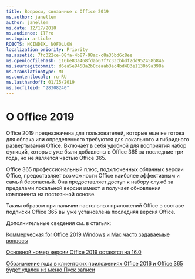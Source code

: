 ```yaml
---
title: Вопросы, связанные с Office 2019
ms.author: janellem
author: janellem
ms.date: 12/17/2018
ms.audience: ITPro
ms.topic: article
ROBOTS: NOINDEX, NOFOLLOW
localization_priority: Priority
ms.assetid: 7fc322ce-08fa-4b87-98ac-c8a35bd6c8ee
ms.openlocfilehash: 116be83a468fdab67f7c33cbbdf2dd952458b84a
ms.sourcegitcommit: d6ea5e9458a2b8ceaab3ac4bd483e1130b9a398a
ms.translationtype: MT
ms.contentlocale: ru-RU
ms.lasthandoff: 01/15/2019
ms.locfileid: "28308240"
---
```

# <a name="about-office-2019"></a>О Office 2019

Office 2019 предназначена для пользователей, которые еще не готова для облака или определенного требуются для локального и гибридного развертывания Office. Включает в себя удобной для восприятия набор функций, которые уже были добавлены в Office 365 за последние три года, но не является частью Office 365.
  
Office 365 профессиональный плюс, подключенных облачных версии Office, предоставляет возможности Office наиболее эффективным и самый безопасный. Она предоставляет доступ к набору служб за пределами локальной версии имеют и получает обновления компонента на постоянной основе.
  
Таким образом при наличии настольных приложений Office в составе подписки Office 365 вы уже установлена последняя версия Office.
  
Дополнительные сведения см. в статьях:
  
[Коммерческая for Office 2019 Windows и Mac часто задаваемые вопросы](https://support.microsoft.com/help/4133312)
  
[Основной номер версии Office 2019 остаются на 16.0](https://docs.microsoft.com/deployoffice/office2019/overview)
  
[Обозначение года в клиентских приложениях Office 2016 и Office 365 будет удален из меню Пуск записи](https://support.office.com/article/8fe5e052-76d2-49de-af30-2e84ed3da907.aspx)
  

